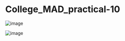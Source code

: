 # College_MAD_practical-10
![image](https://user-images.githubusercontent.com/99240627/202747195-d46a7679-c3b8-4f08-8d49-acd4b0b63a74.png)

![image](https://user-images.githubusercontent.com/99240627/202747207-3aa89a04-e6fa-4c12-84d6-146089ff781e.png)

